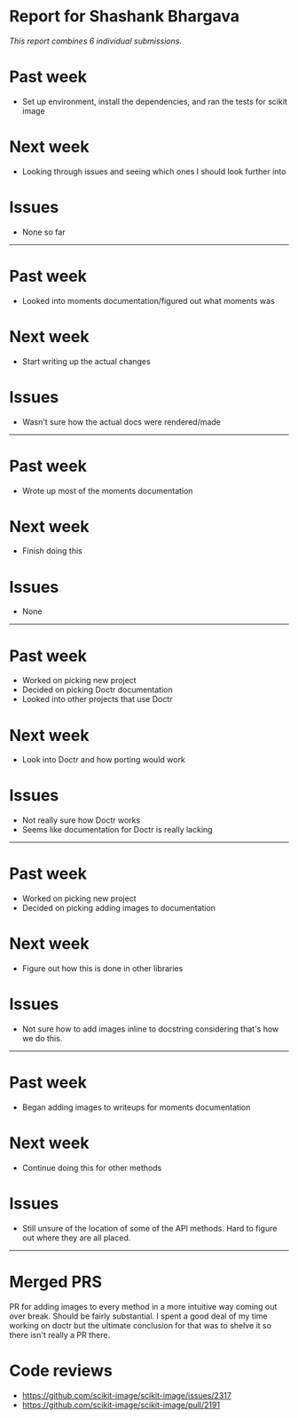 # Report for Shashank Bhargava

*This report combines 6 individual submissions.*

# Past week

- Set up environment, install the dependencies, and ran the tests for scikit image


# Next week

- Looking through issues and seeing which ones I should look further into


# Issues

- None so far

<hr/>

# Past week

- Looked into moments documentation/figured out what moments was


# Next week

- Start writing up the actual changes


# Issues

- Wasn't sure how the actual docs were rendered/made

<hr/>

# Past week

- Wrote up most of the moments documentation


# Next week

- Finish doing this


# Issues

- None

<hr/>

# Past week

- Worked on picking new project
- Decided on picking Doctr documentation
- Looked into other projects that use Doctr


# Next week

- Look into Doctr and how porting would work


# Issues

- Not really sure how Doctr works
- Seems like documentation for Doctr is really lacking

<hr/>

# Past week

- Worked on picking new project
- Decided on picking adding images to documentation


# Next week

- Figure out how this is done in other libraries


# Issues

- Not sure how to add images inline to docstring considering that's how we do this. 

<hr/>

# Past week

- Began adding images to writeups for moments documentation


# Next week

- Continue doing this for other methods


# Issues

- Still unsure of the location of some of the API methods. Hard to figure out where they are all placed.

<hr/>

# Merged PRS
PR for adding images to every method in a more intuitive way coming out over break. Should be fairly substantial.
I spent a good deal of my time working on doctr but the ultimate conclusion for that was to shelve it so there isn't really a PR there.

# Code reviews
- https://github.com/scikit-image/scikit-image/issues/2317
- https://github.com/scikit-image/scikit-image/pull/2191
